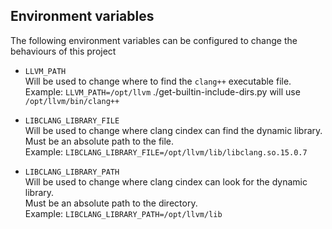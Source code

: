 ## Environment variables

The following environment variables can be configured to change the behaviours of this project

 - `LLVM_PATH`  
   Will be used to change where to find the `clang++` executable file.  
   Example: `LLVM_PATH=/opt/llvm` ./get-builtin-include-dirs.py will use `/opt/llvm/bin/clang++`

 - `LIBCLANG_LIBRARY_FILE`  
   Will be used to change where clang cindex can find the dynamic library.  
   Must be an absolute path to the file.  
   Example: `LIBCLANG_LIBRARY_FILE=/opt/llvm/lib/libclang.so.15.0.7`

 - `LIBCLANG_LIBRARY_PATH`  
   Will be used to change where clang cindex can look for the dynamic library.  
   Must be an absolute path to the directory.  
   Example: `LIBCLANG_LIBRARY_PATH=/opt/llvm/lib`
